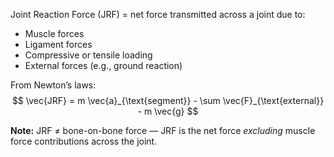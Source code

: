 
Joint Reaction Force (JRF) = net force transmitted across a joint due to:
- Muscle forces
- Ligament forces
- Compressive or tensile loading
- External forces (e.g., ground reaction)

From Newton’s laws:
$$
\vec{JRF} = m \vec{a}_{\text{segment}} - \sum \vec{F}_{\text{external}} - m \vec{g}
$$

**Note:** JRF ≠ bone-on-bone force — JRF is the net force *excluding* muscle force contributions across the joint.

